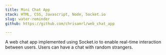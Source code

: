 ```yaml
---
title: Mini Chat App
stack: HTML, CSS, Javascript, Node, Socket.io
slug: water-reminder
github: https://github.com/chrisamrl/web_chat_app

---
```


A web chat app implemented using Socket.io to enable real-time interaction between users. Users can have a chat with random strangers.
